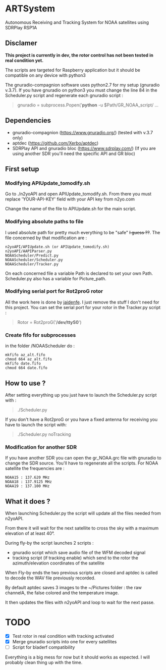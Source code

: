 # ARTSystem
Autonomous Receiving and Tracking System for NOAA satellites using SDRPlay RSP1A

## Disclamer

**This project is currently in dev, the rotor control has not been tested in real condition yet.**

The scripts are targeted for Raspberry application but it should be compatible on any device with python3

The gnuradio-compagnion software uses python2.7 for my setup (gnuradio v.3.7). If you have gnuradio on python3 you must change the line 84 in the Scheduler.py script and regenerate each gnuradio script :
> gnuradio = subprocess.Popen('**python** -u $Path/GR_NOAA_script/ ...

## Dependencies

- gnuradio-compagnion (https://www.gnuradio.org/) (tested with v.3.7 only)
- aptdec (https://github.com/Xerbo/aptdec)
- SDRPlay API and gnuradio bloc (https://www.sdrplay.com/) (If you are using another SDR you'll need the specific API and GR bloc)

## First setup

### Modifying APIUpdate_tomodify.sh

Go to ./n2yoAPI and open APIUpdate_tomodify.sh. From there you must replace 'YOUR-API-KEY' field with your API key from n2yo.com

Change the name of the file to APIUpdate.sh for the main script.

### Modifying absolute paths to file

I used absolute path for pretty much everything to be "safe" ~~I guess ??~~. The file concerned by that modification are :
```
n2yoAPI/APIUpdate.sh (or APIUpdate_tomodify.sh)
n2yoAPI/AAPIParser.py
NOAAScheduler/Predict.py
NOAAScheduler/Scheduler.py
NOAAScheduler/Tracker.py
```
On each concerned file a variable Path is declared to set your own Path. Scheduler.py also has a variable for Picture_path.
### Modifying serial port for Rot2proG rotor

All the work here is done by [jaidenfe](https://github.com/jaidenfe/rot2proG). I just remove the stuff I don't need for this project. You can set the serial port for your rotor in the Tracker.py script :

> Rotor = Rot2proG('**/dev/ttyS0**')

### Create fifo for subprocesses

in the folder /NOAAScheduler do :

```
mkfifo az_alt.fifo
chmod 664 az_alt.fifo
mkfifo date.fifo
chmod 664 date.fifo
```

## How to use ?

After setting everything up you just have to launch the Scheduler.py script with :

> ./Scheduler.py

If you don't have a Rot2proG or you have a fixed antenna for receiving you have to launch the script with:

> ./Scheduler.py noTracking

### Modification for another SDR 

If you have another SDR you can open the gr_NOAA.grc file with gnuradio to change the SDR source. You'll have to regenerate all the scripts. For NOAA satellite the frequencies are :

```
NOAA15 : 137.620 MHz
NOAA18 : 137.9125 MHz
NOAA19 : 137.100 MHz
```

## What it does ?

When launching Scheduler.py the script will update all the files needed from n2yoAPI.

From there it will wait for the next satellite to cross the sky with a maximum elevation of at least 40°.

During fly-by the script launches 2 scripts :
- gnuradio script which save audio file of the WFM decoded signal
- tracking script (if tracking enable) which send to the rotor the azimuth/elevation coordinates of the satellite

When Fly-by ends the two previous scripts are closed and aptdec is called to decode the WAV file previously recorded.

By default aptdec saves 3 images to the ~/Pictures folder : the raw channelA, the false colored and the temperature image.

It then updates the files with n2yoAPI and loop to wait for the next passe.

# TODO

- [x] Test rotor in real condition with tracking activated
- [x] Merge gnuradio scripts into one for every satellites
- [ ] Script for bladerf compatibility

Everything is a big mess for now but it should works as espected. I will probably clean thing up with the time.
